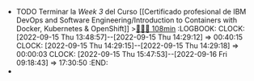 - TODO Terminar la *Week 3* del Curso [[Certificado profesional de IBM DevOps and Software Engineering/Introduction to Containers with Docker, Kubernetes & OpenShift]] >[🍅🍅🍅 108min](#agenda-pomo://?t=f-1663242550313-1800%2Cf-1663249684684-1800%2Cf-1663252195165-1800%2Cp-1663254614645-1077)
  :LOGBOOK:
  CLOCK: [2022-09-15 Thu 13:48:57]--[2022-09-15 Thu 14:29:12] =>  00:40:15
  CLOCK: [2022-09-15 Thu 14:29:15]--[2022-09-15 Thu 14:29:18] =>  00:00:03
  CLOCK: [2022-09-15 Thu 15:47:53]--[2022-09-16 Fri 09:18:43] =>  17:30:50
  :END:
-